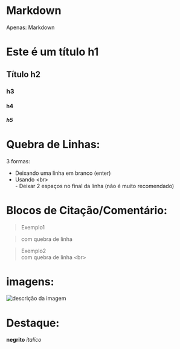 # Markdown
Apenas: Markdown

# Este é um título h1
## Título h2
### h3
#### h4
##### h5


# Quebra de Linhas:
3 formas:
- Deixando uma linha em branco (enter)
- Usando \<br\> <br>- Deixar 2 espaços no final da linha (não é muito recomendado)

# Blocos de Citação/Comentário:

> Exemplo1

> com quebra de linha

> Exemplo2<br>
com quebra de linha \<br\>

# imagens:
![descrição da imagem](https://github.githubassets.com/assets/GitHub-Mark-ea2971cee799.png)

# Destaque:
**negrito**
_italíco_

